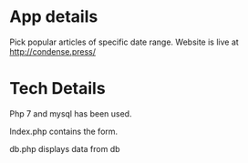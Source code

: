 
App details
===========================
Pick popular articles of specific date range.
Website is live at http://condense.press/

Tech Details
===========================
Php 7 and mysql has been used.

Index.php contains the form.

db.php displays data from db

